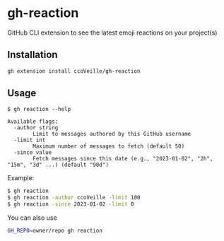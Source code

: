 # gh-reaction

GitHub CLI extension to see the latest emoji reactions on your project(s)

## Installation

```bash
gh extension install ccoVeille/gh-reaction
```

## Usage

```console
$ gh reaction --help

Available flags:
  -author string
        Limit to messages authored by this GitHub username
  -limit int
        Maximum number of messages to fetch (default 50)
  -since value
        Fetch messages since this date (e.g., "2023-01-02", "2h", "15m", "3d" ...) (default "90d")
```

Example:

```bash
$ gh reaction
$ gh reaction -author ccoVeille -limit 100
$ gh reaction -since 2023-01-02 -limit 0
```

You can also use

```bash
GH_REPO=owner/repo gh reaction
```